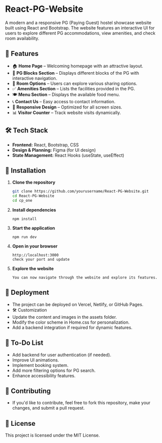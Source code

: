 # React-PG-Website

A modern and a responsive PG (Paying Guest) hostel showcase website built using React and Bootstrap. The website features an interactive UI for users to explore different PG accommodations, view amenities, and check room availability.

## 🚀 Features

- 🏠 **Home Page** – Welcoming homepage with an attractive layout.
- 🏢 **PG Blocks Section** – Displays different blocks of the PG with interactive navigation.
- 🏡 **Room Options** – Users can explore various sharing options.
- ✅ **Amenities Section** – Lists the facilities provided in the PG.
- 🍽️ **Menu Section** – Displays the available food menu.
- 📞 **Contact Us** – Easy access to contact information.
- 📱 **Responsive Design** – Optimized for all screen sizes.
- 📊 **Visitor Counter** – Track website visits dynamically.

## 🛠️ Tech Stack

- **Frontend:** React, Bootstrap, CSS
- **Design & Planning:** Figma (for UI design)
- **State Management:** React Hooks (useState, useEffect)

## 🔧 Installation

1. **Clone the repository**
   ```sh
   git clone https://github.com/yourusername/React-PG-Website.git
   cd React-PG-Website
   cd cp_one
   ```
2. **Install dependencies**
   ```
   npm install
   ```
3. **Start the application**
   ```
   npm run dev
   ```
4. **Open in your browser**
   ```
   http://localhost:3000
   check your port and update
   ```
5. **Explore the website**
   ```
   You can now navigate through the website and explore its features.
   ```

## 🚀 Deployment

- The project can be deployed on Vercel, Netlify, or GitHub Pages.
- 🛠️ Customization
- Update the content and images in the assets folder.
- Modify the color scheme in Home.css for personalization.
- Add a backend integration if required for dynamic features.

## 📌 To-Do List

- Add backend for user authentication (if needed).
- Improve UI animations.
- Implement booking system.
- Add more filtering options for PG search.
- Enhance accessibility features.

## 🤝 Contributing

- If you'd like to contribute, feel free to fork this repository, make your changes, and submit a pull request.

## 📜 License

This project is licensed under the MIT License.
